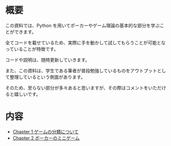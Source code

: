 # 概要

この資料では、Python を用いてポーカーやゲーム理論の基本的な部分を学ぶことができます。

全てコードを載せているため、実際に手を動かして試してもらうことが可能となっていることが特徴です。

コードや説明は、随時更新していきます。

また、この資料は、学生である筆者が普段勉強しているものをアウトプットとして整理しているという側面があります。

そのため、至らない部分が多々あると思いますが、その際はコメントをいただけると嬉しいです。

# 内容

- [Chapter 1 ゲームの分類について](https://github.com/yu5uke-1024/poker_and_game_theory/blob/main/Doc/Chapter1.md)
- [Chapter 2 ポーカーのミニゲーム](https://github.com/yu5uke-1024/poker_and_game_theory/blob/main/Doc/Chapter2.md)
